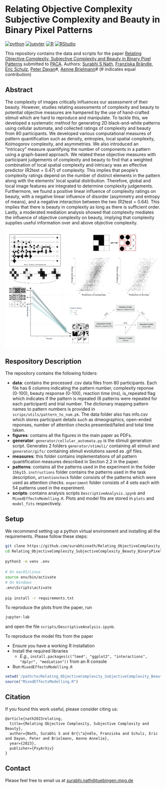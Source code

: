 # Relating Objective Complexity Subjective Complexity and Beauty in Binary Pixel Patterns
[![python](https://img.shields.io/badge/Python-3.9-3776AB.svg?style=flat&logo=python&logoColor=white)](https://www.python.org)
[![jupyter](https://img.shields.io/badge/Jupyter-Lab-F37626.svg?style=flat&logo=Jupyter)](https://jupyterlab.readthedocs.io/en/stable)
[![R](https://img.shields.io/badge/-script-276DC3.svg?style=flat&logo=R)](https://cran.r-project.org)
[![RStudio](https://img.shields.io/badge/RStudio-project-75AADB.svg?style=flat&logo=RStudio)](https://www.rstudio.com)

This repository contains the data and scripts for the paper [Relating Objective Complexity, Subjective Complexity and Beauty in Binary Pixel Patterns](https://psyarxiv.com/nuep7/) submitted to [PACA](https://www.apa.org/pubs/journals/aca). 
Authors: [Surabhi S Nath](https://surabhisnath.github.io), [Franziska Brändle](https://www.kyb.tuebingen.mpg.de/person/104445/250676), [Eric Schulz](https://www.kyb.tuebingen.mpg.de/person/103915), [Peter Dayan](https://www.mpg.de/12309357/biologische-kybernetik-dayan)#, [Aenne Brielmann](https://www.kyb.tuebingen.mpg.de/person/58620/2549)# (# indicates equal contribution)

## Abstract

The complexity of images critically influences our assessment of their beauty. However, studies relating assessments of complexity and beauty to potential objective measures are hampered by the use of hand-crafted stimuli which are hard to reproduce and manipulate. To tackle this, we developed a systematic method for generating 2D black-and-white patterns using cellular automata, and collected ratings of complexity and beauty from 80 participants. We developed various computational measures of pattern quantification such as density, entropies, local spatial complexity, Kolmogorov complexity, and asymmetries. We also introduced an “intricacy” measure quantifying the number of components in a pattern using a graph-based approach. We related these objective measures with participant judgements of complexity and beauty to find that a weighted combination of local spatial complexity and intricacy was an effective predictor (R2test = 0.47) of complexity. This implies that people’s complexity ratings depend on the number of distinct elements in the pattern along with the elements’ local spatial distribution. Therefore, global and local image features are integrated to determine complexity judgements. Furthermore, we found a positive linear influence of complexity ratings on beauty, with a negative linear influence of disorder (asymmetry and entropy of means), and a negative interaction between the two (R2test = 0.64). This implies that there is beauty in complexity as long as there is sufficient order. Lastly, a moderated mediation analysis showed that complexity mediates the influence of objective complexity on beauty, implying that complexity supplies useful information over and above objective complexity.

![Graphical abstract](figures/Abstract.png)

## Respository Description

The repository contains the following folders:
- **data**: contains the processed .csv data files from 80 participants. Each file has 6 columns indicating the pattern number, complexity reponse (0-100), beauty response (0-100), reaction time (ms), is_repeated flag which indicates if the pattern is repeated (6 patterns were repeated for each participant) and trial number. The dictionary mapping pattern names to pattern numbers is provided in `scrips/utils/pattern_to_num.pk`. The data folder also has info.csv which stores participant details such as dmeographics, open-ended reponses, number of attention checks presented/failed and total time taken.
- **figures**: contains all the figures in the main paper as PDFs.
- **generator**: `generator/cellular_automata.py` is the stimuli generation script. Generates 2 folders `generator/stimuli/` containing all stimuli and `generator/gifs/` containing stimuli evolutions saved as .gif files.
- **measures**: this folder contains implementations of all pattern quantification measures described in Section 2.2 in the paper. 
- **patterns**: contains all the patterns used in the experiment in the folder `15by15`. `instructions` folder contains the patterns used in the task description, `attentioncheck` folder consists of the patterns which were used as attention checks. `experiment` folder consists of 4 sets each with 54 patterns used in the experiment.
- **scripts**: contains analysis scripts `DescriptiveAnalysis.ipynb` and `MixedEffectsModelling.R`. Plots and model fits are stored in `plots` and `model_fits` respectively.

## Setup

We recommend setting up a python virtual environment and installing all the requirements. Please follow these steps:

```bash
git clone https://github.com/surabhisnath/Relating_ObjectiveComplexity_SubjectiveComplexity_Beauty_BinaryPixelPatterns.git
cd Relating_ObjectiveComplexity_SubjectiveComplexity_Beauty_BinaryPixelPatterns

python3 -m venv .env

# On macOS/Linux
source env/bin/activate
# On Windows
.env\Scripts\activate

pip install -r requirements.txt
```

To reproduce the plots from the paper, run 
```bash
jupyter-lab
```
and open the file `scripts/DescriptiveAnalysis.ipynb`. 

To reproduce the model fits from the paper
- Ensure you have a working R installation
- Install the required libraries
  - *E.g.*, `install.packages(c("lme4", "ggplot2", "interactions", "dplyr", "mediation"))` from an R console
- Run `MixedEffectsModelling.R`
```R
setwd('/path/to/Relating_ObjectiveComplexity_SubjectiveComplexity_Beauty_BinaryPixelPatterns/scripts')
source("MixedEffectsModelling.R")
```

## Citation

If you found this work useful, please consider citing us:

```
@article{nath2023relating,
  title={Relating Objective Complexity, Subjective Complexity and Beauty},
  author={Nath, Surabhi S and Br{\"a}ndle, Franziska and Schulz, Eric and Dayan, Peter and Brielmann, Aenne Annelie},
  year={2023},
  publisher={PsyArXiv}
}
```

## Contact

Please feel free to email us at surabhi.nath@tuebingen.mpg.de
